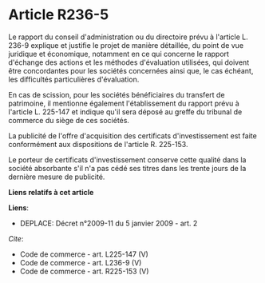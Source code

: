 # Article R236-5

Le rapport du conseil d'administration ou du directoire prévu à l'article L. 236-9 explique et justifie le projet de manière
détaillée, du point de vue juridique et économique, notamment en ce qui concerne le rapport d'échange des actions et les
méthodes d'évaluation utilisées, qui doivent être concordantes pour les sociétés concernées ainsi que, le cas échéant, les
difficultés particulières d'évaluation. 

En cas de scission, pour les sociétés bénéficiaires du transfert de patrimoine, il mentionne également l'établissement du
rapport prévu à l'article L. 225-147 et indique qu'il sera déposé au greffe du tribunal de commerce du siège de ces
sociétés. 

La publicité de l'offre d'acquisition des certificats d'investissement est faite conformément aux dispositions de l'article
R. 225-153.

Le porteur de certificats d'investissement conserve cette qualité dans la société absorbante s'il n'a pas cédé ses titres
dans les trente jours de la dernière mesure de publicité.

**Liens relatifs à cet article**

**Liens**:

  - DEPLACE: Décret n°2009-11 du 5 janvier 2009 - art. 2

_Cite_:

  - Code de commerce - art. L225-147 (V)
  - Code de commerce - art. L236-9 (V)
  - Code de commerce - art. R225-153 (V)
